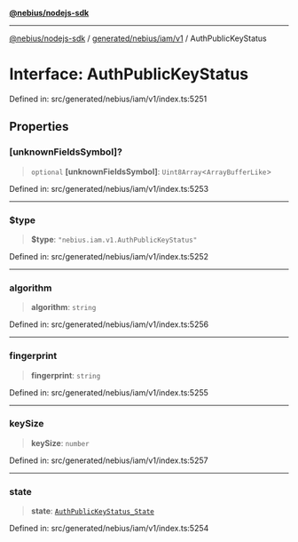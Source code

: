 [**@nebius/nodejs-sdk**](../../../../../README.md)

***

[@nebius/nodejs-sdk](../../../../../README.md) / [generated/nebius/iam/v1](../README.md) / AuthPublicKeyStatus

# Interface: AuthPublicKeyStatus

Defined in: src/generated/nebius/iam/v1/index.ts:5251

## Properties

### \[unknownFieldsSymbol\]?

> `optional` **\[unknownFieldsSymbol\]**: `Uint8Array`\<`ArrayBufferLike`\>

Defined in: src/generated/nebius/iam/v1/index.ts:5253

***

### $type

> **$type**: `"nebius.iam.v1.AuthPublicKeyStatus"`

Defined in: src/generated/nebius/iam/v1/index.ts:5252

***

### algorithm

> **algorithm**: `string`

Defined in: src/generated/nebius/iam/v1/index.ts:5256

***

### fingerprint

> **fingerprint**: `string`

Defined in: src/generated/nebius/iam/v1/index.ts:5255

***

### keySize

> **keySize**: `number`

Defined in: src/generated/nebius/iam/v1/index.ts:5257

***

### state

> **state**: [`AuthPublicKeyStatus_State`](../type-aliases/AuthPublicKeyStatus_State.md)

Defined in: src/generated/nebius/iam/v1/index.ts:5254
